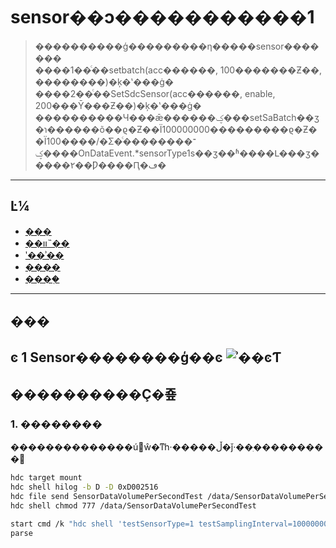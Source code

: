 # sensor��ͻ�����������1

> ����������ģ���������η�����sensor�������<br>
> ����1��ͨ��setbatch(acc������, 100�������Ƶ��, ��������)�ķ�ʽ���ġ�<br>
> ����2��ͨ��SetSdcSensor(acc������, enable, 200���Ȳ���Ƶ��)�ķ�ʽ���ġ�<br>
> ����������Ч���ǣ������ؼ���setSaBatch��ӡ�ɿ������õ��ϱ�Ƶ��Ϊ100000000���������ϱ�Ƶ��Ϊ100����/�Σ�ͨ��������־�ؼ���OnDataEvent.*sensorType1s��ӡ��ʱ����Լ���ӡ�����۲��Ƿ����Ԥ�ڡ�

---

## Ŀ¼

- [���](#���)
- [��װ˵��](#��װ˵��)
- [ʹ��ʾ��](#ʹ��ʾ��)
- [����](#����)
- [����֤](#����֤)

---

## ���
**ͼ 1**  Sensor��������ģ��ͼ<a name="fig1292918466322"></a>
![ʾ��ͼƬ](sensor_test.jpg)
---

## ����������Ҫ�죺

### 1. ��������

��������������ú󣬷ŵ�ͳһ·�����ڵ�ǰ·��ִ���������

```bash
hdc target mount
hdc shell hilog -b D -D 0xD002516
hdc file send SensorDataVolumePerSecondTest /data/SensorDataVolumePerSecondTest
hdc shell chmod 777 /data/SensorDataVolumePerSecondTest

start cmd /k "hdc shell 'testSensorType=1 testSamplingInterval=10000000 /data/SensorDataVolumePerSecondTest'"
parse